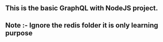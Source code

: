 ## This is the basic GraphQL with NodeJS project.

## Note :- Ignore the redis folder it is only learning purpose
